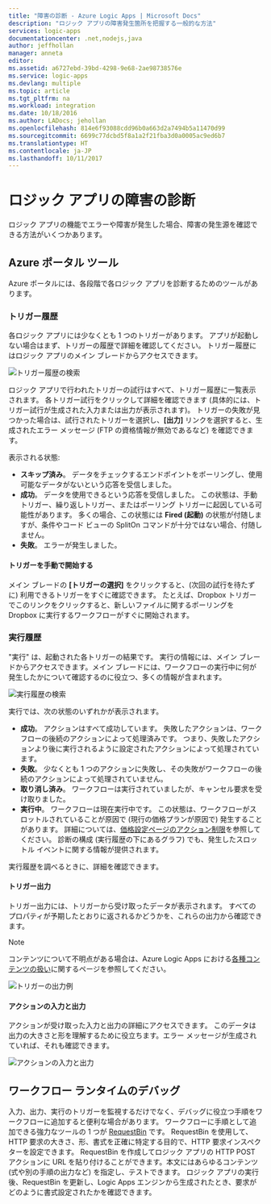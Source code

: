 ```yaml
---
title: "障害の診断 - Azure Logic Apps | Microsoft Docs"
description: "ロジック アプリの障害発生箇所を把握する一般的な方法"
services: logic-apps
documentationcenter: .net,nodejs,java
author: jeffhollan
manager: anneta
editor: 
ms.assetid: a6727ebd-39bd-4298-9e68-2ae98738576e
ms.service: logic-apps
ms.devlang: multiple
ms.topic: article
ms.tgt_pltfrm: na
ms.workload: integration
ms.date: 10/18/2016
ms.author: LADocs; jehollan
ms.openlocfilehash: 814e6f93088cdd96b0a663d2a7494b5a11470d99
ms.sourcegitcommit: 6699c77dcbd5f8a1a2f21fba3d0a0005ac9ed6b7
ms.translationtype: HT
ms.contentlocale: ja-JP
ms.lasthandoff: 10/11/2017
---
```

# <a name="diagnose-logic-app-failures"></a>ロジック アプリの障害の診断
ロジック アプリの機能でエラーや障害が発生した場合、障害の発生源を確認できる方法がいくつかあります。  

## <a name="azure-portal-tools"></a>Azure ポータル ツール
Azure ポータルには、各段階で各ロジック アプリを診断するためのツールがあります。

### <a name="trigger-history"></a>トリガー履歴

各ロジック アプリには少なくとも 1 つのトリガーがあります。 アプリが起動しない場合はまず、トリガーの履歴で詳細を確認してください。 トリガー履歴にはロジック アプリのメイン ブレードからアクセスできます。

![トリガー履歴の検索][1]

ロジック アプリで行われたトリガーの試行はすべて、トリガー履歴に一覧表示されます。 各トリガー試行をクリックして詳細を確認できます (具体的には、トリガー試行が生成された入力または出力が表示されます)。 トリガーの失敗が見つかった場合は、試行されたトリガーを選択し、**[出力]** リンクを選択すると、生成されたエラー メッセージ (FTP の資格情報が無効であるなど) を確認できます。

表示される状態:

* **スキップ済み**。 データをチェックするエンドポイントをポーリングし、使用可能なデータがないという応答を受信しました。
* **成功**。 データを使用できるという応答を受信しました。 この状態は、手動トリガー、繰り返しトリガー、またはポーリング トリガーに起因している可能性があります。 多くの場合、この状態には **Fired (起動)** の状態が付随しますが、条件やコード ビューの SplitOn コマンドが十分ではない場合、付随しません。
* **失敗**。 エラーが発生しました。

#### <a name="start-a-trigger-manually"></a>トリガーを手動で開始する

メイン ブレードの **[トリガーの選択]** をクリックすると、(次回の試行を待たずに) 利用できるトリガーをすぐに確認できます。 たとえば、Dropbox トリガーでこのリンクをクリックすると、新しいファイルに関するポーリングを Dropbox に実行するワークフローがすぐに開始されます。

### <a name="run-history"></a>実行履歴

"実行" は、起動された各トリガーの結果です。 実行の情報には、メイン ブレードからアクセスできます。メイン ブレードには、ワークフローの実行中に何が発生したかについて確認するのに役立つ、多くの情報が含まれます。

![実行履歴の検索][2]

実行では、次の状態のいずれかが表示されます。

* **成功**。 アクションはすべて成功しています。 失敗したアクションは、ワークフローの後続のアクションによって処理済みです。 つまり、失敗したアクションより後に実行されるように設定されたアクションによって処理されています。
* **失敗**。 少なくとも 1 つのアクションに失敗し、その失敗がワークフローの後続のアクションによって処理されていません。
* **取り消し済み**。 ワークフローは実行されていましたが、キャンセル要求を受け取りました。
* **実行中**。 ワークフローは現在実行中です。 この状態は、ワークフローがスロットルされていることが原因で (現行の価格プランが原因で) 発生することがあります。 詳細については、[価格設定ページのアクション制限](https://azure.microsoft.com/pricing/details/app-service/plans/)を参照してください。 診断の構成 (実行履歴の下にあるグラフ) でも、発生したスロットル イベントに関する情報が提供されます。

実行履歴を調べるときに、詳細を確認できます。  

#### <a name="trigger-outputs"></a>トリガー出力

トリガー出力には、トリガーから受け取ったデータが表示されます。 すべてのプロパティが予期したとおりに返されるかどうかを、これらの出力から確認できます。

> [!NOTE]
> コンテンツについて不明点がある場合は、Azure Logic Apps における[各種コンテンツの扱い](../logic-apps/logic-apps-content-type.md)に関するページを参照してください。
> 

![トリガーの出力例][3]

#### <a name="action-inputs-and-outputs"></a>アクションの入力と出力

アクションが受け取った入力と出力の詳細にアクセスできます。 このデータは出力の大きさと形を理解するために役立ちます。エラー メッセージが生成されていれば、それも確認できます。

![アクションの入力と出力][4]

## <a name="debug-workflow-runtime"></a>ワークフロー ランタイムのデバッグ

入力、出力、実行のトリガーを監視するだけでなく、デバッグに役立つ手順をワークフローに追加すると便利な場合があります。 
ワークフローに手順として追加できる強力なツールの 1 つが [RequestBin](http://requestb.in) です。 RequestBin を使用して、HTTP 要求の大きさ、形、書式を正確に特定する目的で、HTTP 要求インスペクターを設定できます。 RequestBin を作成してロジック アプリの HTTP POST アクションに URL を貼り付けることができます。本文にはあらゆるコンテンツ (式や別の手順の出力など) を指定し、テストできます。 ロジック アプリの実行後、RequestBin を更新し、Logic Apps エンジンから生成されたとき、要求がどのように書式設定されたかを確認できます。

<!-- image references -->
[1]: ./media/logic-apps-diagnosing-failures/triggerhistory.png
[2]: ./media/logic-apps-diagnosing-failures/runhistory.png
[3]: ./media/logic-apps-diagnosing-failures/triggeroutputslink.png
[4]: ./media/logic-apps-diagnosing-failures/actionoutputs.png
